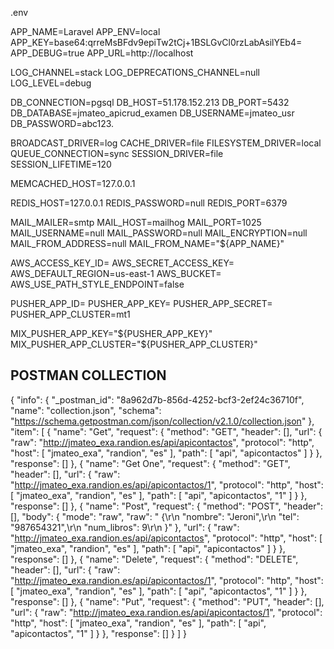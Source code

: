 .env

APP_NAME=Laravel
APP_ENV=local
APP_KEY=base64:qrreMsBFdv9epiTw2tCj+1BSLGvCl0rzLabAsilYEb4=
APP_DEBUG=true
APP_URL=http://localhost

LOG_CHANNEL=stack
LOG_DEPRECATIONS_CHANNEL=null
LOG_LEVEL=debug

DB_CONNECTION=pgsql 
DB_HOST=51.178.152.213 
DB_PORT=5432 
DB_DATABASE=jmateo_apicrud_examen
DB_USERNAME=jmateo_usr 
DB_PASSWORD=abc123.

BROADCAST_DRIVER=log
CACHE_DRIVER=file
FILESYSTEM_DRIVER=local
QUEUE_CONNECTION=sync
SESSION_DRIVER=file
SESSION_LIFETIME=120

MEMCACHED_HOST=127.0.0.1

REDIS_HOST=127.0.0.1
REDIS_PASSWORD=null
REDIS_PORT=6379

MAIL_MAILER=smtp
MAIL_HOST=mailhog
MAIL_PORT=1025
MAIL_USERNAME=null
MAIL_PASSWORD=null
MAIL_ENCRYPTION=null
MAIL_FROM_ADDRESS=null
MAIL_FROM_NAME="${APP_NAME}"

AWS_ACCESS_KEY_ID=
AWS_SECRET_ACCESS_KEY=
AWS_DEFAULT_REGION=us-east-1
AWS_BUCKET=
AWS_USE_PATH_STYLE_ENDPOINT=false

PUSHER_APP_ID=
PUSHER_APP_KEY=
PUSHER_APP_SECRET=
PUSHER_APP_CLUSTER=mt1

MIX_PUSHER_APP_KEY="${PUSHER_APP_KEY}"
MIX_PUSHER_APP_CLUSTER="${PUSHER_APP_CLUSTER}"



## POSTMAN COLLECTION

{
	"info": {
		"_postman_id": "8a962d7b-856d-4252-bcf3-2ef24c36710f",
		"name": "collection.json",
		"schema": "https://schema.getpostman.com/json/collection/v2.1.0/collection.json"
	},
	"item": [
		{
			"name": "Get",
			"request": {
				"method": "GET",
				"header": [],
				"url": {
					"raw": "http://jmateo_exa.randion.es/api/apicontactos",
					"protocol": "http",
					"host": [
						"jmateo_exa",
						"randion",
						"es"
					],
					"path": [
						"api",
						"apicontactos"
					]
				}
			},
			"response": []
		},
		{
			"name": "Get One",
			"request": {
				"method": "GET",
				"header": [],
				"url": {
					"raw": "http://jmateo_exa.randion.es/api/apicontactos/1",
					"protocol": "http",
					"host": [
						"jmateo_exa",
						"randion",
						"es"
					],
					"path": [
						"api",
						"apicontactos",
						"1"
					]
				}
			},
			"response": []
		},
		{
			"name": "Post",
			"request": {
				"method": "POST",
				"header": [],
				"body": {
					"mode": "raw",
					"raw": " {\r\n        \"nombre\": \"Jeroni\",\r\n        \"tel\": \"987654321\",\r\n        \"num_libros\": 9\r\n    }"
				},
				"url": {
					"raw": "http://jmateo_exa.randion.es/api/apicontactos",
					"protocol": "http",
					"host": [
						"jmateo_exa",
						"randion",
						"es"
					],
					"path": [
						"api",
						"apicontactos"
					]
				}
			},
			"response": []
		},
		{
			"name": "Delete",
			"request": {
				"method": "DELETE",
				"header": [],
				"url": {
					"raw": "http://jmateo_exa.randion.es/api/apicontactos/1",
					"protocol": "http",
					"host": [
						"jmateo_exa",
						"randion",
						"es"
					],
					"path": [
						"api",
						"apicontactos",
						"1"
					]
				}
			},
			"response": []
		},
		{
			"name": "Put",
			"request": {
				"method": "PUT",
				"header": [],
				"url": {
					"raw": "http://jmateo_exa.randion.es/api/apicontactos/1",
					"protocol": "http",
					"host": [
						"jmateo_exa",
						"randion",
						"es"
					],
					"path": [
						"api",
						"apicontactos",
						"1"
					]
				}
			},
			"response": []
		}
	]
}